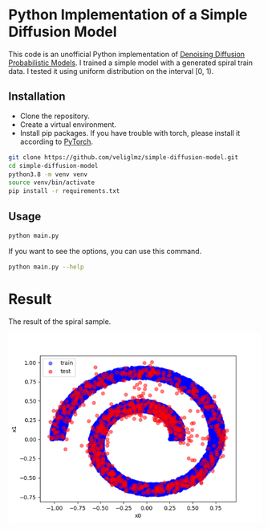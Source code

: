 # Python Implementation of a Simple Diffusion Model
This code is an unofficial Python implementation of [Denoising Diffusion Probabilistic Models](https://arxiv.org/abs/2006.11239). I trained a simple model with a generated spiral train data. I tested it using uniform distribution on the interval [0, 1).

## Installation
* Clone the repository.
* Create a virtual environment.
* Install pip packages.
If you have trouble with torch, please install it according to [PyTorch](https://pytorch.org/).

```bash
git clone https://github.com/veliglmz/simple-diffusion-model.git
cd simple-diffusion-model
python3.8 -m venv venv
source venv/bin/activate
pip install -r requirements.txt
```

## Usage
```bash
python main.py
```

If you want to see the options, you can use this command.
```bash
python main.py --help
```

# Result
The result of the spiral sample.

![](https://github.com/veliglmz/simple-diffusion-model/blob/master/plot.png)

